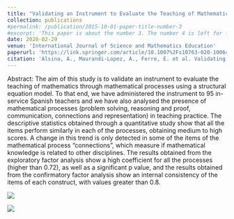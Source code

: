```yaml
---
title: "Validating an Instrument to Evaluate the Teaching of Mathematics Through Processes"
collection: publications
#permalink: /publication/2015-10-01-paper-title-number-3
#excerpt: 'This paper is about the number 3. The number 4 is left for future work.'
date: 2020-02-29
venue: 'International Journal of Science and Mathematics Education'
paperurl: 'https://link.springer.com/article/10.1007%2Fs10763-020-10064-y'
citation: 'Alsina, A., Maurandi-Lopez, A., Ferre, E. et al. Validating an Instrument to Evaluate the Teaching of Mathematics Through Processes. <i>Int J of Sci and Math Educ (2020)</i>. https://doi.org/10.1007/s10763-020-10064-y'
---
```


Abstract: The aim of this study is to validate an instrument to evaluate the teaching of mathematics through mathematical processes using a structural equation model. To that end, we have administered the instrument to 95 in-service Spanish teachers and we have also analysed the presence of mathematical processes (problem solving, reasoning and proof, communication, connections and representation) in teaching practice. The descriptive statistics obtained through a quantitative study show that all the items perform similarly in each of the processes, obtaining medium to high scores. A change in this trend is only detected in some of the items of the mathematical process “connections”, which measure if mathematical knowledge is related to other disciplines. The results obtained from the exploratory factor analysis show a high coefficient for all the processes (higher than 0.72), as well as a significant p value, and the results obtained from the confirmatory factor analysis show an internal consistency of the items of each construct, with values greater than 0.8.

![](https://amaurandi.github.io/files/IJSME2.png)

![](https://amaurandi.github.io/files/IJSME.jpg)
